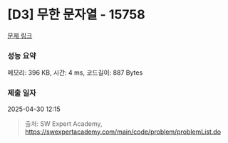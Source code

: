 # [D3] 무한 문자열 - 15758 

[문제 링크](https://swexpertacademy.com/main/code/problem/problemDetail.do?contestProbId=AYP5JmsqcngDFATW) 

### 성능 요약

메모리: 396 KB, 시간: 4 ms, 코드길이: 887 Bytes

### 제출 일자

2025-04-30 12:15



> 출처: SW Expert Academy, https://swexpertacademy.com/main/code/problem/problemList.do